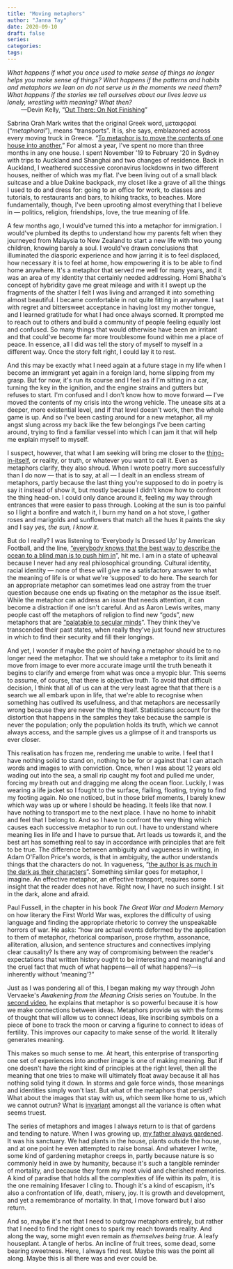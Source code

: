 ```yaml
---
title: "Moving metaphors"
author: "Janna Tay"
date: 2020-09-10
draft: false
series:
categories:
tags:
---
```


*What happens if what you once used to make sense of things no longer helps you make sense of things? What happens if the patterns and habits and metaphors we lean on do not serve us in the moments we need them? What happens if the stories we tell ourselves about our lives leave us lonely, wrestling with meaning? What then?*  
&nbsp;&nbsp;&nbsp;&nbsp;&nbsp;&nbsp;&nbsp;&nbsp;—Devin Kelly, “[Out There: On Not Finishing](https://longreads.com/2020/09/08/out-there-on-not-finishing/)”


Sabrina Orah Mark writes that the original Greek word, μεταφοραί (“*metaphorai*”), means “transports”. It is, she says, emblazoned across every moving truck in Greece. “[To metaphor is to move the contents of one house into another.](https://www.poetryfoundation.org/harriet/2020/08/metaphor-hotline-support-network)” For almost a year, I've spent no more than three months in any one house. I spent November '19 to February '20 in Sydney with trips to Auckland and Shanghai and two changes of residence. Back in Auckland, I weathered successive coronavirus lockdowns in two different houses, neither of which was my flat. I've been living out of a small black suitcase and a blue Dakine backpack, my closet like a grave of all the things I used to do and dress for: going to an office for work, to classes and tutorials, to restaurants and bars, to hiking tracks, to beaches. More fundamentally, though, I've been uprooting almost everything that I believe in — politics, religion, friendships, love, the true meaning of life.

A few months ago, I would've turned this into a metaphor for immigration. I would've plumbed its depths to understand how my parents felt when they journeyed from Malaysia to New Zealand to start a new life with two young children, knowing barely a soul. I would've drawn conclusions that illuminated the diasporic experience and how jarring it is to feel displaced, how necessary it is to feel at home, how empowering it is to be able to find home anywhere. It's a metaphor that served me well for many years, and it was an area of my identity that certainly needed addressing. Homi Bhabha's concept of hybridity gave me great mileage and with it I swept up the fragments of the shatter I felt I was living and arranged it into something almost beautiful. I became comfortable in not quite fitting in anywhere. I sat with regret and bittersweet acceptance in having lost my mother tongue, and I learned gratitude for what I had once always scorned. It prompted me to reach out to others and build a community of people feeling equally lost and confused. So many things that would otherwise have been an irritant and that could've become far more troublesome found within me a place of peace. In essence, all I did was tell the story of myself to myself in a different way. Once the story felt right, I could lay it to rest.

And this may be exactly what I need again at a future stage in my life when I become an immigrant yet again in a foreign land, home slipping from my grasp. But for now, it's run its course and I feel as if I'm sitting in a car, turning the key in the ignition, and the engine strains and gutters but refuses to start. I'm confused and I don't know how to move forward — I've moved the contents of my crisis into the wrong vehicle. The unease sits at a deeper, more existential level, and if that level doesn't work, then the whole game is up. And so I've been casting around for a new metaphor, all my angst slung across my back like the few belongings I've been carting around, trying to find a familiar vessel into which I can jam it that will help me explain myself to myself.

I suspect, however, that what I am seeking will bring me closer to the [thing-in-itself](https://philosophynow.org/issues/31/Kant_and_the_Thing_in_Itself), or reality, or truth, or whatever you want to call it. Even as metaphors clarify, they also shroud. When I wrote poetry more successfully than I do now — that is to say, at all — I dealt in an endless stream of metaphors, partly because the last thing you're supposed to do in poetry is say it instead of show it, but mostly because I didn't know how to confront the thing head-on. I could only dance around it, feeling my way through entrances that were easier to pass through. Looking at the sun is too painful so I light a bonfire and watch it, I burn my hand on a hot stove, I gather roses and marigolds and sunflowers that match all the hues it paints the sky and I say *yes, the sun, I know it*.

But do I really? I was listening to ‘Everybody Is Dressed Up’ by American Football, and the line, [“everybody knows that the best way to describe the ocean to a blind man is to push him in](https://www.youtube.com/watch?v=4k7G20lYwQQ)”, hit me. I am in a state of upheaval because I never had any real philosophical grounding. Cultural identity, racial identity — none of these will give me a satisfactory answer to what the meaning of life is or what we're ‘supposed’ to do here. The search for an appropriate metaphor can sometimes lead one astray from the truer question because one ends up fixating on the metaphor as the issue itself. While the metaphor can address an issue that needs attention, it can become a distraction if one isn't careful. And as Aaron Lewis writes, many people cast off the metaphors of religion to find new “gods”, new metaphors that are [“palatable to secular minds](https://aaronzlewis.com/blog/2019/07/25/metaphors-we-believe-by/)”. They think they've transcended their past states, when really they've just found new structures in which to find their security and fill their longings.

And yet, I wonder if maybe the point of having a metaphor should be to no longer need the metaphor. That we should take a metaphor to its limit and move from image to ever more accurate image until the truth beneath it begins to clarify and emerge from what was once a myopic blur. This seems to assume, of course, that there is objective truth. To avoid that difficult decision, I think that all of us can at the very least agree that that there is a search we all embark upon in life, that we're able to recognise when something has outlived its usefulness, and that metaphors are necessarily wrong because they are never the thing itself. Statisticians account for the distortion that happens in the samples they take because the sample is never the population; only the population holds its truth, which we cannot always access, and the sample gives us a glimpse of it and transports us ever closer.

This realisation has frozen me, rendering me unable to write. I feel that I have nothing solid to stand on, nothing to be for or against that I can attach words and images to with conviction. Once, when I was about 12 years old wading out into the sea, a small rip caught my foot and pulled me under, forcing my breath out and dragging me along the ocean floor. Luckily, I was wearing a life jacket so I fought to the surface, flailing, floating, trying to find my footing again. No one noticed, but in those brief moments, I barely knew which way was up or where I should be heading. It feels like that now. I have nothing to transport me to the next place. I have no home to inhabit and feel that I belong to. And so I have to confront the very thing which causes each successive metaphor to run out. I have to understand where meaning lies in life and I have to pursue that. Art leads us towards it, and the best art has something real to say in accordance with principles that are felt to be true. The difference between ambiguity and vagueness in writing, in Adam O'Fallon Price's words, is that in ambiguity, the author understands things that the characters do not. In vagueness, “[the author is as much in the dark as their characters](https://twitter.com/AdamOPrice/status/1298992394256265217)”. Something similar goes for metaphor, I imagine. An effective metaphor, an effective transport, requires some insight that the reader does not have. Right now, I have no such insight. I sit in the dark, alone and afraid.

Paul Fussell, in the chapter in his book *The Great War and Modern Memory* on how literary the First World War was, explores the difficulty of using language and finding the appropriate rhetoric to convey the unspeakable horrors of war. He asks: “how are actual events deformed by the application to them of metaphor, rhetorical comparison, prose rhythm, assonance, alliteration, allusion, and sentence structures and connectives implying clear causality? Is there any way of compromising between the reader‘s expectations that written history ought to be interesting and meaningful and the cruel fact that much of what happens—all of what happens?—is inherently without ‘meaning’?”

Just as I was pondering all of this, I began making my way through John Vervaeke's *Awakening from the Meaning Crisis* series on Youtube. In the [second video](https://www.youtube.com/watch?v=aF9HeXg65AE&ab_channel=JohnVervaeke), he explains that metaphor is so powerful because it is how we make connections between ideas. Metaphors provide us with the forms of thought that will allow us to connect ideas, like inscribing symbols on a piece of bone to track the moon or carving a figurine to connect to ideas of fertility. This improves our capacity to make sense of the world. It literally generates meaning.

This makes so much sense to me. At heart, this enterprise of transporting one set of experiences into another image is one of making meaning. But if one doesn't have the right kind of principles at the right level, then all the meaning that one tries to make will ultimately float away because it all has nothing solid tying it down. In storms and gale force winds, those meanings and identities simply won't last. But what of the metaphors that persist? What about the images that stay with us, which seem like home to us, which we cannot outrun? What is [invariant](https://www.youtube.com/watch?v=39NpjQDtqNw&ab_channel=JohnVervaeke) amongst all the variance is often what seems truest.

The series of metaphors and images I always return to is that of gardens and tending to nature. When I was growing up, [my father always gardened](https://www.pantograph-punch.com/post/Return-to-Places-Unknown). It was his sanctuary. We had plants in the house, plants outside the house, and at one point he even attempted to raise bonsai. And whatever I write, some kind of gardening metaphor creeps in, partly because nature is so commonly held in awe by humanity, because it's such a tangible reminder of mortality, and because they form my most vivid and cherished memories. A kind of paradise that holds all the complexities of life within its palm, it is the one remaining lifesaver I cling to. Though it's a kind of escapism, it's also a confrontation of life, death, misery, joy. It is growth and development, and yet a remembrance of mortality. In that, I move forward but I also return.

And so, maybe it's not that I need to outgrow metaphors entirely, but rather that I need to find the right ones to spark my reach towards reality. And along the way, some might even remain as *themselves being true*. A leafy houseplant. A tangle of herbs. An incline of fruit trees, some dead, some bearing sweetness. Here, I always find rest. Maybe this was the point all along. Maybe this is all there was and ever could be.
